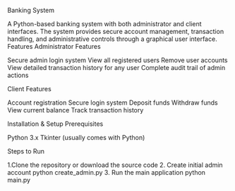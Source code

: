 Banking System

A Python-based banking system with both administrator and client interfaces. The system provides secure account management, transaction handling, and administrative controls through a graphical user interface.
Features
Administrator Features

Secure admin login system
View all registered users
Remove user accounts
View detailed transaction history for any user
Complete audit trail of admin actions

Client Features

Account registration
Secure login system
Deposit funds
Withdraw funds
View current balance
Track transaction history

Installation & Setup
Prerequisites

Python 3.x
Tkinter (usually comes with Python)

Steps to Run

1.Clone the repository or download the source code
2. Create initial admin account
	python create_admin.py
3. Run the main application
	python main.py

